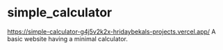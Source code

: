 # simple_calculator
https://simple-calculator-g4j5v2k2x-hridaybekals-projects.vercel.app/
A basic website having a minimal calculator.
